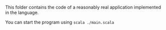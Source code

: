 This folder contains the code of a reasonably real application 
implemented in the language.

You can start the program using `scala ./main.scala`